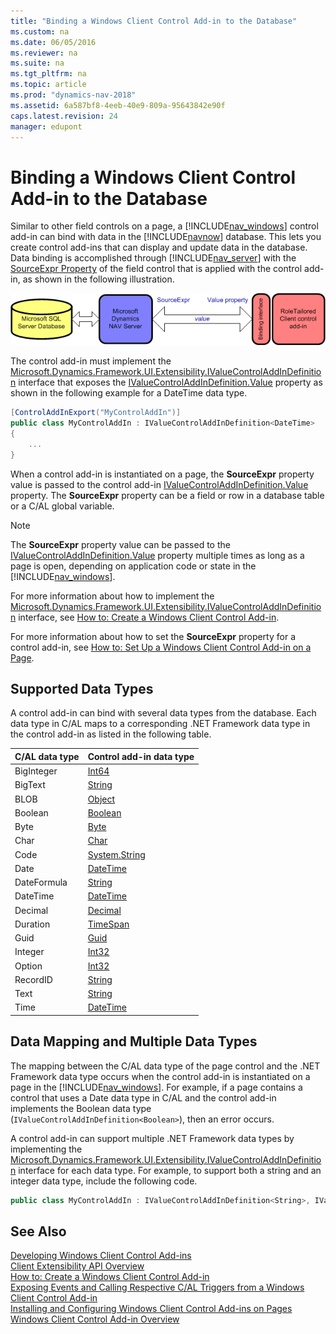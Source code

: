 ```yaml
---
title: "Binding a Windows Client Control Add-in to the Database"
ms.custom: na
ms.date: 06/05/2016
ms.reviewer: na
ms.suite: na
ms.tgt_pltfrm: na
ms.topic: article
ms.prod: "dynamics-nav-2018"
ms.assetid: 6a587bf8-4eeb-40e9-809a-95643842e90f
caps.latest.revision: 24
manager: edupont
---
```

# Binding a Windows Client Control Add-in to the Database
Similar to other field controls on a page, a [!INCLUDE[nav_windows](includes/nav_windows_md.md)] control add-in can bind with data in the [!INCLUDE[navnow](includes/navnow_md.md)] database. This lets you create control add-ins that can display and update data in the database. Data binding is accomplished through [!INCLUDE[nav_server](includes/nav_server_md.md)] with the [SourceExpr Property](SourceExpr-Property.md) of the field control that is applied with the control add-in, as shown in the following illustration.  

 ![RoleTailored client control add&#45;in data binding](media/NAVRTCContolAddinDataBinding.png "NAVRTCContolAddinDataBinding")  

 The control add-in must implement the [Microsoft.Dynamics.Framework.UI.Extensibility.IValueControlAddInDefinition](https://docs.microsoft.com/en-us/search/index?dataSource=previousVersions&search=Microsoft.Dynamics.Framework.UI.Extensibility.IValueControlAddInDefinition) interface that exposes the [IValueControlAddInDefinition.Value](https://docs.microsoft.com/en-us/search/index?dataSource=previousVersions&search=Microsoft.Dynamics.Framework.UI.Extensibility.IValueControlAddInDefinition`1.Value) property as shown in the following example for a DateTime data type.  

```c#  
[ControlAddInExport("MyControlAddIn")]  
public class MyControlAddIn : IValueControlAddInDefinition<DateTime>  
{  
    ...  
}  

```  

 When a control add-in is instantiated on a page, the **SourceExpr** property value is passed to the control add-in [IValueControlAddInDefinition.Value](https://docs.microsoft.com/en-us/search/index?dataSource=previousVersions&search=Microsoft.Dynamics.Framework.UI.Extensibility.IValueControlAddInDefinition`1.Value) property. The **SourceExpr** property can be a field or row in a database table or a C/AL global variable.  

> [!NOTE]  
>  The **SourceExpr** property value can be passed to the [IValueControlAddInDefinition.Value](https://docs.microsoft.com/en-us/search/index?dataSource=previousVersions&search=Microsoft.Dynamics.Framework.UI.Extensibility.IValueControlAddInDefinition`1.Value) property multiple times as long as a page is open, depending on application code or state in the [!INCLUDE[nav_windows](includes/nav_windows_md.md)].  

 For more information about how to implement the [Microsoft.Dynamics.Framework.UI.Extensibility.IValueControlAddInDefinition](https://docs.microsoft.com/en-us/search/index?dataSource=previousVersions&search=Microsoft.Dynamics.Framework.UI.Extensibility.IValueControlAddInDefinition) interface, see [How to: Create a Windows Client Control Add-in](How-to--Create-a-Windows-Client-Control-Add-in.md).  

 For more information about how to set the **SourceExpr** property for a control add-in, see [How to: Set Up a Windows Client Control Add-in on a Page](How-to--Set-Up-a-Windows-Client-Control-Add-in-on-a-Page.md).  

## Supported Data Types  
 A control add-in can bind with several data types from the database. Each data type in C/AL maps to a corresponding .NET Framework data type in the control add-in as listed in the following table.  

|C/AL data type|Control add-in data type|  
|---------------------|-------------------------------|  
|BigInteger|[Int64](https://docs.microsoft.com/en-us/search/index?dataSource=previousVersions&search=System.Int64)|  
|BigText|[String](https://docs.microsoft.com/en-us/search/index?dataSource=previousVersions&search=System.String)|  
|BLOB|[Object](https://docs.microsoft.com/en-us/search/index?dataSource=previousVersions&search=System.Object)|  
|Boolean|[Boolean](https://docs.microsoft.com/en-us/search/index?dataSource=previousVersions&search=System.Boolean)|  
|Byte|[Byte](https://docs.microsoft.com/en-us/search/index?dataSource=previousVersions&search=System.Byte)|  
|Char|[Char](https://docs.microsoft.com/en-us/search/index?dataSource=previousVersions&search=System.Char)|  
|Code|[System.String](https://docs.microsoft.com/en-us/search/index?dataSource=previousVersions&search=System.String)|  
|Date|[DateTime](https://docs.microsoft.com/en-us/search/index?dataSource=previousVersions&search=System.DateTime)|  
|DateFormula|[String](https://docs.microsoft.com/en-us/search/index?dataSource=previousVersions&search=System.String)|  
|DateTime|[DateTime](https://docs.microsoft.com/en-us/search/index?dataSource=previousVersions&search=System.DateTime)|  
|Decimal|[Decimal](https://docs.microsoft.com/en-us/search/index?dataSource=previousVersions&search=System.Decimal)|  
|Duration|[TimeSpan](https://docs.microsoft.com/en-us/search/index?dataSource=previousVersions&search=System.TimeSpan)|  
|Guid|[Guid](https://docs.microsoft.com/en-us/search/index?dataSource=previousVersions&search=System.Guid)|  
|Integer|[Int32](https://docs.microsoft.com/en-us/search/index?dataSource=previousVersions&search=System.Int32)|  
|Option|[Int32](https://docs.microsoft.com/en-us/search/index?dataSource=previousVersions&search=System.Int32)|  
|RecordID|[String](https://docs.microsoft.com/en-us/search/index?dataSource=previousVersions&search=System.String)|  
|Text|[String](https://docs.microsoft.com/en-us/search/index?dataSource=previousVersions&search=System.String)|  
|Time|[DateTime](https://docs.microsoft.com/en-us/search/index?dataSource=previousVersions&search=System.DateTime)|  

## Data Mapping and Multiple Data Types  
 The mapping between the C/AL data type of the page control and the .NET Framework data type occurs when the control add-in is instantiated on a page in the [!INCLUDE[nav_windows](includes/nav_windows_md.md)]. For example, if a page contains a control that uses a Date data type in C/AL and the control add-in implements the Boolean data type \(`IValueControlAddInDefinition<Boolean>`\), then an error occurs.  

 A control add-in can support multiple .NET Framework data types by implementing the [Microsoft.Dynamics.Framework.UI.Extensibility.IValueControlAddInDefinition](https://docs.microsoft.com/en-us/search/index?dataSource=previousVersions&search=Microsoft.Dynamics.Framework.UI.Extensibility.IValueControlAddInDefinition) interface for each data type. For example, to support both a string and an integer data type, include the following code.  

```c#  
public class MyControlAddIn : IValueControlAddInDefinition<String>, IValueControlAddInDefinition<Int32>  

```  

## See Also  
 [Developing Windows Client Control Add-ins](Developing-Windows-Client-Control-Add-ins.md)   
 [Client Extensibility API Overview](Client-Extensibility-API-Overview.md)   
 [How to: Create a Windows Client Control Add-in](How-to--Create-a-Windows-Client-Control-Add-in.md)   
 [Exposing Events and Calling Respective C/AL Triggers from a Windows Client Control Add-in](Exposing-Events-and-Calling-Respective-C-AL-Triggers-from-a-Windows-Client-Control-Add-in.md)   
 [Installing and Configuring Windows Client Control Add-ins on Pages](Installing-and-Configuring-Windows-Client-Control-Add-ins-on-Pages.md)   
 [Windows Client Control Add-in Overview](Windows-Client-Control-Add-in-Overview.md)
